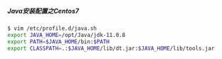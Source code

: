 ##### Java安装配置之Centos7



```bash
$ vim /etc/profile.d/java.sh
export JAVA_HOME=/opt/Java/jdk-11.0.8
export PATH=$JAVA_HOME/bin:$PATH
export CLASSPATH=.:$JAVA_HOME/lib/dt.jar:$JAVA_HOME/lib/tools.jar
```

